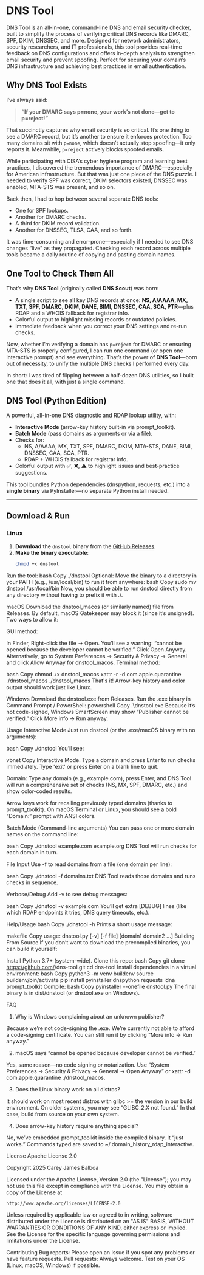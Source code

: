 # DNS Tool

DNS Tool is an all-in-one, command-line DNS and email security checker, built to simplify the process of verifying critical DNS records like DMARC, SPF, DKIM, DNSSEC, and more. Designed for network administrators, security researchers, and IT professionals, this tool provides real-time feedback on DNS configurations and offers in-depth analysis to strengthen email security and prevent spoofing. Perfect for securing your domain’s DNS infrastructure and achieving best practices in email authentication.

## Why DNS Tool Exists

I’ve always said:

> **“If your DMARC says p=none, your work’s not done—get to p=reject!”**

That succinctly captures why email security is so critical. It’s one thing to see a DMARC record, but it’s another to ensure it enforces protection. Too many domains sit with `p=none`, which doesn’t actually stop spoofing—it only reports it. Meanwhile, `p=reject` actively blocks spoofed emails.

While participating with CISA’s cyber hygiene program and learning best practices, I discovered the tremendous importance of DMARC—especially for American infrastructure. But that was just one piece of the DNS puzzle. I needed to verify SPF was correct, DKIM selectors existed, DNSSEC was enabled, MTA-STS was present, and so on.

Back then, I had to hop between several separate DNS tools:

- One for SPF lookups.
- Another for DMARC checks.
- A third for DKIM record validation.
- Another for DNSSEC, TLSA, CAA, and so forth.

It was time-consuming and error-prone—especially if I needed to see DNS changes “live” as they propagated. Checking each record across multiple tools became a daily routine of copying and pasting domain names.

## One Tool to Check Them All

That’s why **DNS Tool** (originally called **DNS Scout**) was born:

- A single script to see all key DNS records at once: **NS, A/AAAA, MX, TXT, SPF, DMARC, DKIM, DANE, BIMI, DNSSEC, CAA, SOA, PTR**—plus RDAP and a WHOIS fallback for registrar info.
- Colorful output to highlight missing records or outdated policies.
- Immediate feedback when you correct your DNS settings and re-run checks.

Now, whether I’m verifying a domain has `p=reject` for DMARC or ensuring MTA-STS is properly configured, I can run one command (or open one interactive prompt) and see everything. That’s the power of **DNS Tool**—born out of necessity, to unify the multiple DNS checks I performed every day.

In short: I was tired of flipping between a half-dozen DNS utilities, so I built one that does it all, with just a single command.

## DNS Tool (Python Edition)

A powerful, all-in-one DNS diagnostic and RDAP lookup utility, with:

- **Interactive Mode** (arrow-key history built-in via prompt_toolkit).
- **Batch Mode** (pass domains as arguments or via a file).
- Checks for:
  - NS, A/AAAA, MX, TXT, SPF, DMARC, DKIM, MTA-STS, DANE, BIMI, DNSSEC, CAA, SOA, PTR.
  - RDAP + WHOIS fallback for registrar info.
- Colorful output with ✅, ❌, ⚠️ to highlight issues and best-practice suggestions.

This tool bundles Python dependencies (dnspython, requests, etc.) into a **single binary** via PyInstaller—no separate Python install needed.

---

## Download & Run

### Linux

1. **Download** the `dnstool` binary from the [GitHub Releases](../../releases).
2. **Make the binary executable**:
   ```bash
   chmod +x dnstool
Run the tool:
bash
Copy
./dnstool
Optional: Move the binary to a directory in your PATH (e.g., /usr/local/bin) to run it from anywhere:
bash
Copy
sudo mv dnstool /usr/local/bin
Now, you should be able to run dnstool directly from any directory without having to prefix it with ./.

macOS
Download the dnstool_macos (or similarly named) file from Releases.
By default, macOS Gatekeeper may block it (since it’s unsigned). Two ways to allow it:

GUI method:

In Finder, Right-click the file → Open.
You’ll see a warning: “cannot be opened because the developer cannot be verified.”
Click Open Anyway.
Alternatively, go to System Preferences → Security & Privacy → General and click Allow Anyway for dnstool_macos.
Terminal method:

bash
Copy
chmod +x dnstool_macos
xattr -r -d com.apple.quarantine ./dnstool_macos
./dnstool_macos
That's it! Arrow-key history and color output should work just like Linux.

Windows
Download the dnstool.exe from Releases.
Run the .exe binary in Command Prompt / PowerShell:
powershell
Copy
.\dnstool.exe
Because it’s not code-signed, Windows SmartScreen may show “Publisher cannot be verified.” Click More info → Run anyway.

Usage
Interactive Mode
Just run dnstool (or the .exe/macOS binary with no arguments):

bash
Copy
./dnstool
You’ll see:

vbnet
Copy
Interactive Mode. Type a domain and press Enter to run checks immediately.
Type 'exit' or press Enter on a blank line to quit.

Domain:
Type any domain (e.g., example.com), press Enter, and DNS Tool will run a comprehensive set of checks (NS, MX, SPF, DMARC, etc.) and show color-coded results.

Arrow keys work for recalling previously typed domains (thanks to prompt_toolkit). On macOS Terminal or Linux, you should see a bold “Domain:” prompt with ANSI colors.

Batch Mode (Command-line arguments)
You can pass one or more domain names on the command line:

bash
Copy
./dnstool example.com example.org
DNS Tool will run checks for each domain in turn.

File Input
Use -f <file> to read domains from a file (one domain per line):

bash
Copy
./dnstool -f domains.txt
DNS Tool reads those domains and runs checks in sequence.

Verbose/Debug
Add -v to see debug messages:

bash
Copy
./dnstool -v example.com
You’ll get extra [DEBUG] lines (like which RDAP endpoints it tries, DNS query timeouts, etc.).

Help/Usage
bash
Copy
./dnstool -h
Prints a short usage message:

makefile
Copy
usage: dnstool.py [-v] [-f file] [domain1 domain2 ...]
Building From Source
If you don’t want to download the precompiled binaries, you can build it yourself:

Install Python 3.7+ (system-wide).
Clone this repo:
bash
Copy
git clone https://github.com/<your-username>/dns-tool.git
cd dns-tool
Install dependencies in a virtual environment:
bash
Copy
python3 -m venv buildenv
source buildenv/bin/activate
pip install pyinstaller dnspython requests idna prompt_toolkit
Compile:
bash
Copy
pyinstaller --onefile dnstool.py
The final binary is in dist/dnstool (or dnstool.exe on Windows).

FAQ
1. Why is Windows complaining about an unknown publisher?

Because we’re not code-signing the .exe. We’re currently not able to afford a code-signing certificate. You can still run it by clicking “More info → Run anyway.”

2. macOS says “cannot be opened because developer cannot be verified.”

Yes, same reason—no code signing or notarization. Use “System Preferences → Security & Privacy → General → Open Anyway” or xattr -d com.apple.quarantine ./dnstool_macos.

3. Does the Linux binary work on all distros?

It should work on most recent distros with glibc >= the version in our build environment. On older systems, you may see “GLIBC_2.X not found.” In that case, build from source on your own system.

4. Does arrow-key history require anything special?

No, we’ve embedded prompt_toolkit inside the compiled binary. It “just works.” Commands typed are saved to ~/.domain_history_rdap_interactive.

License
Apache License 2.0

Copyright 2025 Carey James Balboa

Licensed under the Apache License, Version 2.0 (the "License");
you may not use this file except in compliance with the License.
You may obtain a copy of the License at

    http://www.apache.org/licenses/LICENSE-2.0

Unless required by applicable law or agreed to in writing, software
distributed under the License is distributed on an "AS IS" BASIS,
WITHOUT WARRANTIES OR CONDITIONS OF ANY KIND, either express or implied.
See the License for the specific language governing permissions and
limitations under the License.


Contributing
Bug reports: Please open an Issue if you spot any problems or have feature requests.
Pull requests: Always welcome. Test on your OS (Linux, macOS, Windows) if possible.
